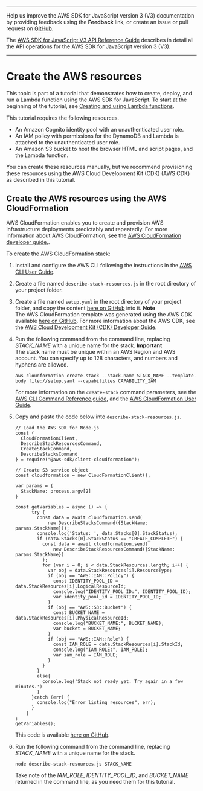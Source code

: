 --------

Help us improve the AWS SDK for JavaScript version 3 \(V3\) documentation by providing feedback using the **Feedback** link, or create an issue or pull request on [GitHub](https://github.com/awsdocs/aws-sdk-for-javascript-v3)\.

 The [AWS SDK for JavaScript V3 API Reference Guide](https://docs.aws.amazon.com/AWSJavaScriptSDK/v3/latest/index.html) describes in detail all the API operations for the AWS SDK for JavaScript version 3 \(V3\)\.

--------

# Create the AWS resources<a name="lambda-create-table-provision-resources"></a>

This topic is part of a tutorial that demonstrates how to create, deploy, and run a Lambda function using the AWS SDK for JavaScript\. To start at the beginning of the tutorial, see [Creating and using Lambda functions](lambda-create-table-example.md)\.

This tutorial requires the following resources\.
+  An Amazon Cognito identity pool with an unauthenticated user role\.
+ An IAM policy with permissions for the DynamoDB and Lambda is attached to the unauthenticated user role\.
+ An Amazon S3 bucket to host the browser HTML and script pages, and the Lambda function\.

You can create these resources manually, but we recommend provisioning these resources using the AWS Cloud Development Kit \(CDK\) \(AWS CDK\) as described in this tutorial\.

## Create the AWS resources using the AWS CloudFormation<a name="lambda-create-table-resources-cli"></a>

AWS CloudFormation enables you to create and provision AWS infrastructure deployments predictably and repeatedly\. For more information about AWS CloudFormation, see the [AWS CloudFormation developer guide\.](https://docs.aws.amazon.com/AWSCloudFormation/latest/UserGuide/Welcome.html)\.

To create the AWS CloudFormation stack:

1. Install and configure the AWS CLI following the instructions in the [AWS CLI User Guide](https://docs.aws.amazon.com/cli/latest/userguide/cli-chap-welcome.html)\.

1. Create a file named `describe-stack-resources.js` in the root directory of your project folder\.

1. Create a file named `setup.yaml` in the root directory of your project folder, and copy the content [ here on GitHub](https://github.com/awsdocs/aws-doc-sdk-examples/blob/master/javascriptv3/example_code/lambda/lambda_create_function/setup.yaml) into it\.
**Note**  
The AWS CloudFormation template was generated using the AWS CDK available [here on GitHub](https://github.com/awsdocs/aws-doc-sdk-examples/tree/master/resources/cdk/javascript_example_lambda_aws_service)\. For more information about the AWS CDK, see the [AWS Cloud Development Kit \(CDK\) Developer Guide](https://docs.aws.amazon.com/cdk/latest/guide/)\.

1. Run the following command from the command line, replacing *STACK\_NAME* with a unique name for the stack\.
**Important**  
The stack name must be unique within an AWS Region and AWS account\. You can specify up to 128 characters, and numbers and hyphens are allowed\.

   ```
   aws cloudformation create-stack --stack-name STACK_NAME --template-body file://setup.yaml --capabilities CAPABILITY_IAM
   ```

   For more information on the `create-stack` command parameters, see the [AWS CLI Command Reference guide](https://docs.aws.amazon.com/cli/latest/reference/cloudformation/create-stack.html), and the [AWS CloudFormation User Guide](https://docs.aws.amazon.com/AWSCloudFormation/latest/UserGuide/using-cfn-cli-creating-stack.html)\.

1. Copy and paste the code below into `describe-stack-resources.js`\.

   ```
   // Load the AWS SDK for Node.js
   const {
     CloudFormationClient,
     DescribeStackResourcesCommand,
     CreateStackCommand,
     DescribeStacksCommand
   } = require("@aws-sdk/client-cloudformation");
   
   // Create S3 service object
   const cloudformation = new CloudFormationClient();
   
   var params = {
     StackName: process.argv[2]
   }
   
   const getVariables = async () => {
         try {
           const data = await cloudformation.send(
               new DescribeStacksCommand({StackName: params.StackName}));
           console.log('Status: ', data.Stacks[0].StackStatus);
           if (data.Stacks[0].StackStatus == "CREATE_COMPLETE") {
             const data = await cloudformation.send(
                 new DescribeStackResourcesCommand({StackName: params.StackName})
             );
             for (var i = 0; i < data.StackResources.length; i++) {
               var obj = data.StackResources[i].ResourceType;
               if (obj == "AWS::IAM::Policy") {
                 const IDENTITY_POOL_ID = data.StackResources[i].LogicalResourceId;
                 console.log("IDENTITY_POOL_ID:", IDENTITY_POOL_ID);
                 var identity_pool_id = IDENTITY_POOL_ID;
               }
               if (obj == "AWS::S3::Bucket") {
                 const BUCKET_NAME = data.StackResources[i].PhysicalResourceId;
                 console.log("BUCKET_NAME:", BUCKET_NAME);
                 var bucket = BUCKET_NAME;
               }
               if (obj == "AWS::IAM::Role") {
                 const IAM_ROLE = data.StackResources[i].StackId;
                 console.log("IAM_ROLE:", IAM_ROLE);
                 var iam_role = IAM_ROLE;
               }
             }
           }
           else{
             console.log('Stack not ready yet. Try again in a few minutes.')
           }
         }catch (err) {
           console.log("Error listing resources", err);
         }
       }
   ;
   getVariables();
   ```

    This code is available [ here on GitHub](https://github.com/awsdocs/aws-doc-sdk-examples/blob/master/javascriptv3/example_code/lambda/lambda_create_function/describe-stack-resources.js)\.

1. Run the following command from the command line, replacing *STACK\_NAME* with a unique name for the stack\.

   ```
   node describe-stack-resources.js STACK_NAME
   ```

   Take note of the *IAM\_ROLE*, *IDENTITY\_POOL\_ID*, and *BUCKET\_NAME* returned in the command line, as you need them for this tutorial\.